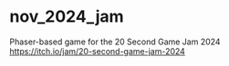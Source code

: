 # nov_2024_jam
Phaser-based game for the 20 Second Game Jam 2024 https://itch.io/jam/20-second-game-jam-2024
